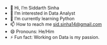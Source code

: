 - 👋 Hi, I’m Siddarth Sinha
- 👀 I’m interested in Data Analyst
- 🌱 I’m currently learning Python
- 📫 How to reach me sid.sinha14@gmail.com
- 😄 Pronouns: He/Him
- ⚡ Fun fact: Working on Data is my passion.

<!---
SidSinha1/SidSinha1 is a ✨ special ✨ repository because its `README.md` (this file) appears on your GitHub profile.
You can click the Preview link to take a look at your changes.
--->
